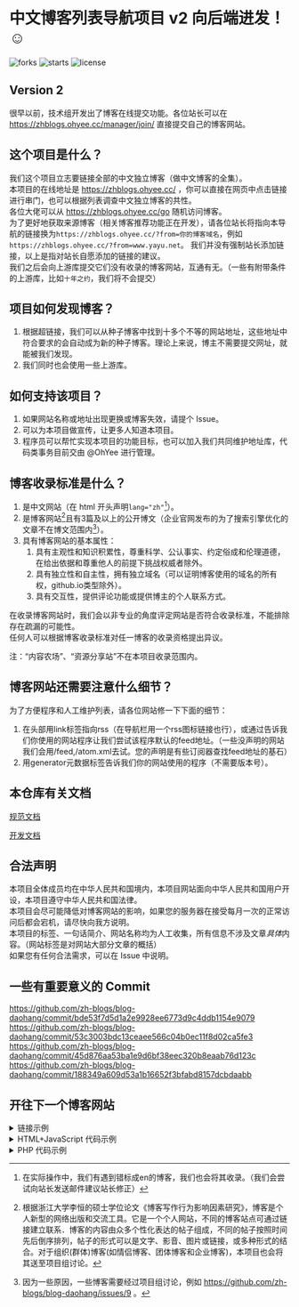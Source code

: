 # 中文博客列表导航项目 v2 向后端进发！☺

![forks](https://img.shields.io/github/forks/zh-blogs/blog-daohang) ![starts](https://img.shields.io/github/stars/zh-blogs/blog-daohang) ![license](https://img.shields.io/github/license/zh-blogs/blog-daohang)
## Version 2
很早以前，技术组开发出了博客在线提交功能。各位站长可以在 https://zhblogs.ohyee.cc/manager/join/ 直接提交自己的博客网站。       


## 这个项目是什么？
我们这个项目立志要链接全部的中文独立博客（做中文博客的全集）。    
本项目的在线地址是 https://zhblogs.ohyee.cc/ ，你可以直接在网页中点击链接进行串门，也可以根据列表调查中文独立博客的共性。        
各位大佬可以从 https://zhblogs.ohyee.cc/go 随机访问博客。          
为了更好地获取来源博客（相关博客推荐功能正在开发），请各位站长将指向本导航的链接换为`https://zhblogs.ohyee.cc/?from=你的博客域名`，例如`https://zhblogs.ohyee.cc/?from=www.yayu.net`。 
我们并没有强制站长添加链接，以上是指对站长自愿添加的链接的建议。   
我们之后会向上游库提交它们没有收录的博客网站，互通有无。（一些有附带条件的上游库，比如`十年之约`，我们将不会提交）

## 项目如何发现博客？
1. 根据超链接，我们可以从种子博客中找到十多个不等的网站地址，这些地址中符合要求的会自动成为新的种子博客。理论上来说，博主不需要提交网址，就能被我们发现。  
2. 我们同时也会使用一些上游库。


## 如何支持该项目？
1. 如果网站名称或地址出现更换或博客失效，请提个 Issue。        
2. 可以为本项目做宣传，让更多人知道本项目。         
3. 程序员可以帮忙实现本项目的功能目标，也可以加入我们共同维护地址库，代码类事务目前交由 @OhYee 进行管理。   

## 博客收录标准是什么？
1. 是中文网站（在 html 开头声明`lang="zh"`[^1]）。
2. 是博客网站[^2]且有3篇及以上的公开博文（企业官网发布的为了搜索引擎优化的文章不在博文范围内[^3]）。
3. 具有博客网站的基本属性：
    1. 具有主观性和知识积累性，尊重科学、公认事实、约定俗成和伦理道德，在给出依据和尊重他人的前提下挑战权威者除外。
    2. 具有独立性和自主性，拥有独立域名（可以证明博客使用的域名的所有权，github.io类型除外）。
    3. 具有交互性，提供评论功能或提供博主的个人联系方式。

在收录博客网站时，我们会以非专业的角度评定网站是否符合收录标准，不能排除存在疏漏的可能性。      
任何人可以根据博客收录标准对任一博客的收录资格提出异议。

注：“内容农场”、“资源分享站”不在本项目收录范围内。

## 博客网站还需要注意什么细节？
为了方便程序和人工维护列表，请各位网站修一下下面的细节：
1. 在头部用link标签指向rss（在导航栏用一个rss图标链接也行），或通过告诉我们你使用的网站程序让我们尝试该程序默认的feed地址。（一些没声明的网站我们会用/feed,/atom.xml去试。您的声明是有些订阅器查找feed地址的基石）
2. 用generator元数据标签告诉我们你的网站使用的程序（不需要版本号）。 

[^1]: 在实际操作中，我们有遇到错标成en的博客，我们也会将其收录。（我们会尝试向站长发送邮件建议站长修正）
[^2]: 根据浙江大学李恒的硕士学位论文《博客写作行为影响因素研究》，博客是个人新型的网络出版和交流工具。它是一个个人网站，不同的博客站点可通过链接建立联系．博客的内容由众多个性化表达的帖子组成，不同的帖子按照时间先后倒序排列，帖子的形式可以是文字、影音、图片或链接，或多种形式的结合。对于组织(群体)博客(如情侣博客、团体博客和企业博客)，本项目也会将其送至项目组讨论。
[^3]: 因为一些原因，一些博客需要经过项目组讨论，例如 https://github.com/zh-blogs/blog-daohang/issues/9 。  

## 本仓库有关文档

[规范文档](https://github.com/zh-blogs/zh-blogs-documentation)

[开发文档](doc/develop.md)

## 合法声明

本项目全体成员均在中华人民共和国境内，本项目网站面向中华人民共和国用户开设，本项目遵守中华人民共和国法律。        
本项目会尽可能降低对博客网站的影响，如果您的服务器在接受每月一次的正常访问后都会宕机，请尽快向我方说明。       
本项目的标签、一句话简介、网站名称均为人工收集，所有信息不涉及文章*具体*内容。（网站标签是对网站大部分文章的概括）       
如果您有任何合法需求，可以在 Issue 中说明。

## 一些有重要意义的 Commit

https://github.com/zh-blogs/blog-daohang/commit/bde53f7d5d1a2e9928ee6773d9c4ddb1154e9079     
https://github.com/zh-blogs/blog-daohang/commit/53c3003bdc13ceaee566c04b0ec11f8d02ca5fe3     
https://github.com/zh-blogs/blog-daohang/commit/45d876aa53ba1e9d6bf38eec320b8eaab76d123c      
https://github.com/zh-blogs/blog-daohang/commit/188349a609d53a1b16652f3bfabd8157dcbdaabb      

## 开往下一个博客网站
<details><summary>链接示例</summary>

```html
<a href="https://zhblogs.ohyee.cc/go/">前往下一个博客</a>
```

此处的`href`值可以根据站长的需要修改，例如改成`https://zhblogs.ohyee.cc/go?tag=生活`即可指定跳转到生活博客，改成`https://zhblogs.ohyee.cc/go?search=林林杂语`即可指定跳转的博客。
</details>

<details><summary>HTML+JavaScript 代码示例</summary>

```html
<script>
function go(id) {
  fetch('https://zhblogs.ohyee.cc/api/blogs/random?n=1')
    .then((resp) => resp.json())
    .then((data) => {
      const html = `<a href= "${data.data[0].url}>前往下一个博客网站：${data.data[0].name}</a>`;
      document.getElementById(id).innerHTML = html;
    });
}
go(demo);
</script>
<p id="demo">JavaScript 会重写这段文字</p>
```
你也可以自定义随机的博客类型，比如你可以将 fetch 的地址改成`https://zhblogs.ohyee.cc/api/blogs/random?n=1&tags=生活`来实现访客一定会被指向到一个生活类博客。当然，你也可以修改函数中的 html 值，来实现与网站主题相搭配的样式。
</details>

<details><summary>PHP 代码示例</summary>

```php
<?php
$url = "https://zhblogs.ohyee.cc/api/blogs/random?n=1";
$json = file_get_contents($url);
$data = json_decode($json,true);
$goname = $data["data"][0]["name"];
$gourl = $data["data"][0]["url"];
?>
```
这里已经将网站名称和网站链接存成`$goname`和`$gourl`变量了，等会再用`<?php echo $goname; ?>`之类的嵌套在自己喜欢的 HTML 代码里面。这段代码的`$url`也可以自定义，详见【HTML+JavaScript 代码示例】。
</details>

